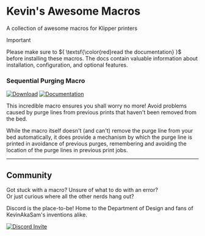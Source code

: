 # Kevin's Awesome Macros

A collection of awesome macros for Klipper printers

> [!IMPORTANT]
> Please make sure to ${ \textsf{\color{red}read the documentation} }$ before installing these macros. The docs contain valuable information about installation, configuration, and optional features.

### Sequential Purging Macro

[![Download](https://github.com/Department-of-Design/Kevins-Awesome-Macros/assets/16231288/57cfb0b1-afa5-4919-ace7-0f019144a83d)](https://github.com/Department-of-Design/Kevins-Awesome-Macros/blob/main/config/sequential_purge.cfg)
[![Documentation](https://github.com/Department-of-Design/Kevins-Awesome-Macros/assets/16231288/da62d421-d8e3-43b6-b535-5429b333bdab)](https://github.com/Department-of-Design/Kevins-Awesome-Macros/blob/main/sequential_purge.md)

This incredible macro ensures you shall worry no more! Avoid problems caused by purge lines from previous prints that haven't been removed from the bed.

While the macro itself doesn't (and can't) remove the purge line from your bed automatically, it does provide a mechanism by which the purge line is printed in avoidance of previous purges, remembering and avoiding the location of the purge lines in previous print jobs.

---

## Community

Got stuck with a macro? Unsure of what to do with an error?  
Or just curious where all the other nerds hang out?

Discord is the place-to-be! Home to the Department of Design and fans of KevinAkaSam's inventions alike.

[![Discord Invite](https://discordapp.com/api/guilds/964441223169449984/widget.png?style=banner3)](https://discord.gg/xqpKrxt9FC)
